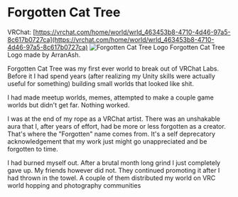 # Forgotten Cat Tree
VRChat: [https://vrchat.com/home/world/wrld_463453b8-4710-4d46-97a5-8c617b0727ca](https://vrchat.com/home/world/wrld_463453b8-4710-4d46-97a5-8c617b0727ca)
![Forgotten Cat Tree Logo](./img/ForgottenCatTree.png "Forgotten Cat Tree Logo")
Forgotten Cat Tree Logo made by ArranAsh.

Forgotten Cat Tree was my first ever world to break out of VRChat Labs. Before it I had spend years (after realizing my Unity skills were actually useful for something) building small worlds that looked like shit. 

I had made meetup worlds, memes, attempted to make a couple game worlds but didn't get far. Nothing worked.

I was at the end of my rope as a VRChat artist. There was an unshakable aura that I, after years of effort, had be more or less forgotten as a creator. That's where the "Forgotten" name comes from. It's a self deprecatory acknowledgement that my work just might go unappreciated and be forgotten to time.

I had burned myself out. After a brutal month long grind I just completely gave up. My friends however did not. They continued promoting it after I had thrown in the towel. A couple of them distributed my world on VRC world hopping and photography communities 
